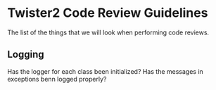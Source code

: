 # Twister2 Code Review Guidelines

The list of the things that we will look when performing code reviews. 

## Logging
Has the logger for each class been initialized?
Has the messages in exceptions benn logged properly? 

